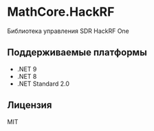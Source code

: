 ﻿# MathCore.HackRF

Библиотека управления SDR HackRF One

## Поддерживаемые платформы
- .NET 9
- .NET 8
- .NET Standard 2.0

## Лицензия
MIT

